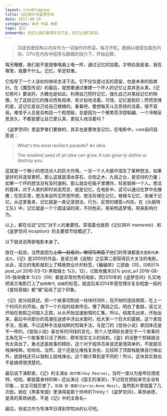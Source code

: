 ```yaml
---
layout: sinablogpage
title: 记忆碎片与盗梦空间
date: 2017-08-18
categories: WLR 作品 电影
tags: 诺兰
onewords: 记忆让我们能够存活下去，记忆让我们改变。
---
```

> 冯诺依曼结构以内存作为一切操作的桥梁。每次开机，数据从硬盘加载到内存，CPU在内存中程序与数据的指引下，开始运算。

每天睡醒，我们是不是就像电脑上电一样，通过记忆的加载，才明白我是谁，我在哪里，我要干什么。记忆，举足轻重。

它指导了一个人该如何继续生活下去。它不仅仅是过去的遗留，也是未来的指南针。在《魔弦传说》的最后，就想要通过重建一个坏人的记忆让其弃恶从善。《记忆碎片》要说的，大概也是如此。利用自己短时记忆，强化自己对某段记忆的映像，为了这段记忆的推论而有规律、有计划地活着。可惜，记忆是假的；然而惊悚的是，这记忆是自己给自己根植的。看看吧，要想每天斗志昂扬的活着，很不容易。难怪乎人总是会构造一个假想敌，总是因为一个微笑而浮想联翩、一个冷眼反思良久，不都是要让自己更认真、更投入地活着吗？

《盗梦空间》里盗梦者们要做的，其实也是要改变记忆。在电影中，`cobb`自问自答说：

> What's the most resilient parasite? An idea.

> The smallest seed of an idea can grow. It can grow to define or destroy you.

这就是一个微小的想法对人的巨大作用。一旦一个人大脑中滋生了某种想法，如果是好的并逐渐累积，那么这就是滴水穿石、合抱之木、九层之台，是坚持的力量；如果一个坏的想法没有及时遏制，那么就会在脑子里爆炸，轻易毁掉一个人。想法的载体，对于人类的即时状态而言，就是记忆。在电影中，这可以通过在梦中去播撒；在现实里，想法来自所见所思所想。想法存储在记忆，根植与记忆，发展于记忆。从这里看来，记忆就是一条记录想法、行为、反馈的硬盘+内存。在《头脑特工队》中，记忆就是一个个圆滚滚的球，不同色彩，用来构造梦境，用来影响行为。

以上，都在论述“记忆”对于人的重要性。穿插着也就把《记忆碎片 *memento*》 和 《盗梦空间 *inception*》的主要情节给概述了。

以下就说说两部电影本身了。

放在一起说，当然是因为<del>上周一起看的，懒得写两篇了</del>他们的导演都是`克里斯托弗·诺兰`。《记》是2000的作品，是诺兰继《追随》之后第二部获得巨大关注的电影。从此，诺兰的电影就刻上了精致商业片的标签，《蝙蝠侠》三部曲（05，[08]({% post_url 2016-03-13-黑暗骑士 %})，12），《[致命魔术]({% post_url 2016-08-05-致命魔术 %})》（06）都是非常优秀的电影，而2010年的《盗梦空间》扎实地把诺兰电影打上了`结构精巧`, `烧脑`的标签，就连后来2014年感觉理论复杂程度一般的《星际穿越》都“被"延续了这个印象。

《记》是分段叙述。把一个故事切割成一块块时间片，在开始时逐段倒叙，在上一个时间片的开始，由下一个片段的结束呼应。懵了两段之后，明白了套路，诺兰又开始在倒叙之间插入正叙，从头开始加速剧情的汇集。所以，结尾先出来，开始出来，最后中间部分的高潮在迷惑中浮出水面时，给大家一个巨大的震撼。这个表现手法，高潮。不过这种手法是纯粹的剪辑手法，与昆汀的《低俗小说》章回体还是不一样的。《低俗小说》虽也有时间线的变化，但个人觉得妙处更在于一个故事的主角在另一个故事里只活了两秒，颇有现实主义的讽刺。《盗》的话整个剪辑就没有太突出了，重点还是故事的精妙。这个对于程序员来说还是很简单的，不就是压栈弹栈嘛，哈哈哈。当然，这个还是比堆栈复杂些，比较除了顶部栈能够自行弹出外，底层栈还可以强制上层栈弹出，这个跟计算机是不同的！所以，这块其实我也不是搞得很清楚的。

最后说下演职表，《记》的主演`盖·皮尔斯(Guy Pearse)`，当时一度以为是布拉德皮特，哈哈，都是露身材的嘛~ 还出演过《国王的演讲》，不过现在想起来完全没有印象.... 女主可就厉害了，`凯瑞·安·莫斯(Carrie-Anne Moss)`，虽然影片里就露了几次脸。她在《黑客帝国》里演得是那个帅帅的Trinity！《盗梦空间》，莱昂纳德，是真的莱昂纳德，不是《记》中的主角名~ 

最后，祝诺兰作为导演早日得到学院派的认可吧。
